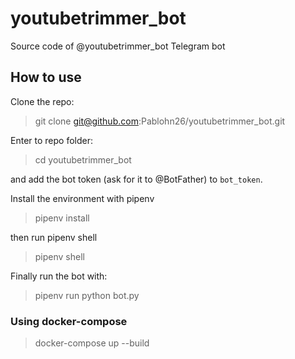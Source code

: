 # youtubetrimmer_bot

Source code of @youtubetrimmer_bot Telegram bot

## How to use

Clone the repo: 

> git clone git@github.com:Pablohn26/youtubetrimmer_bot.git

Enter to repo folder: 

> cd youtubetrimmer_bot

and add the bot token (ask for it to @BotFather) to `bot_token`. 

Install the environment with pipenv

> pipenv install

then run pipenv shell

> pipenv shell

Finally run the bot with: 

> pipenv run python bot.py

### Using docker-compose

> docker-compose up --build
